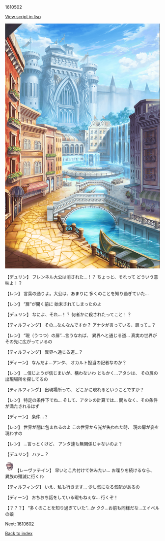 1610502

[View script in lisp](../scripts/1610502.txt)

![006_town.png](../images/backgrounds/006_town.png)

【デュリン】
フレンネル大公は消された…！？
ちょっと、それって
どういう意味よ！？

【レン】
言葉の通りよ。大公は、あまりに
多くのことを知り過ぎていた…

【レン】
“扉”が開く前に
始末されてしまったのよ

【デュリン】
なによ、それ…！？
何者かに殺されたってこと！？

【ティルフィング】
その…なんなんですか？
アナタが言っている、扉って…？

【レン】
“現（うつつ）の扉”…言うなれば、
異界へと通じる道…
真実の世界がその先に広がっているの

【ティルフィング】
異界へ通じる道…？

【ディーン】
なんだよ…アンタ、
オカルト担当の記者なのか？

【レン】
…信じようが信じまいが、構わないわ
ともかく…アタシは、
その扉の出現場所を探してるの

【ティルフィング】
出現場所って、
どこかに現れるということですか？

【レン】
特定の条件下でね…
そして、アタシの計算では…
間もなく、その条件が満たされるはず

【ディーン】
条件…？

【レン】
世界が闇に包まれるのよ
この世界から光が失われた時、
現の扉が姿を現わすの

【レン】
…言っとくけど、
アンタ達も無関係じゃないのよ？

【デュリン】
ハァ…？

<img src="../images/units/100221.png" alt="100221.png" height="34"/>
【レーヴァテイン】
早いとこ片付けて休みたい…
お喋りを続けるなら、
異族の殲滅に行くわ

【ティルフィング】
いえ、私も行きます…
少し気になる気配があるの

【ディーン】
おちおち話をしている暇もねぇな…
行くぞ！

【？？？】
“多くのことを知り過ぎていた”…か
クク…お前も同様だな…エイベルの娘


Next: [1610602](1610602.md)

[Back to index](index.md)
